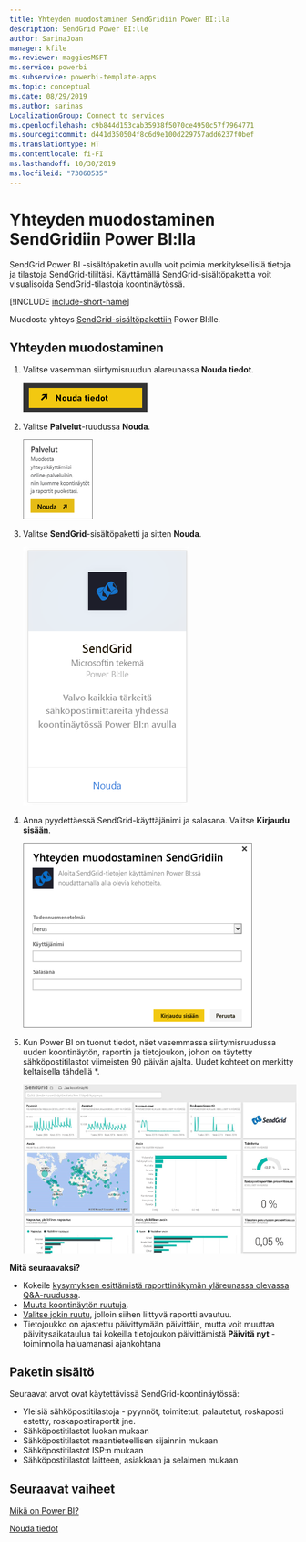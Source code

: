 ```yaml
---
title: Yhteyden muodostaminen SendGridiin Power BI:lla
description: SendGrid Power BI:lle
author: SarinaJoan
manager: kfile
ms.reviewer: maggiesMSFT
ms.service: powerbi
ms.subservice: powerbi-template-apps
ms.topic: conceptual
ms.date: 08/29/2019
ms.author: sarinas
LocalizationGroup: Connect to services
ms.openlocfilehash: c9b844d153cab35938f5070ce4950c57f7964771
ms.sourcegitcommit: d441d350504f8c6d9e100d229757add6237f0bef
ms.translationtype: HT
ms.contentlocale: fi-FI
ms.lasthandoff: 10/30/2019
ms.locfileid: "73060535"
---
```

# <a name="connect-to-sendgrid-with-power-bi"></a>Yhteyden muodostaminen SendGridiin Power BI:lla
SendGrid Power BI -sisältöpaketin avulla voit poimia merkityksellisiä tietoja ja tilastoja SendGrid-tililtäsi. Käyttämällä SendGrid-sisältöpakettia voit visualisoida SendGrid-tilastoja koontinäytössä.

[!INCLUDE [include-short-name](./includes/service-deprecate-content-packs.md)]

Muodosta yhteys [SendGrid-sisältöpakettiin](https://app.powerbi.com/getdata/services/sendgrid) Power BI:lle.

## <a name="how-to-connect"></a>Yhteyden muodostaminen
1. Valitse vasemman siirtymisruudun alareunassa **Nouda tiedot**.
   
   ![](media/service-connect-to-sendgrid/pbi_getdata.png) 
2. Valitse **Palvelut**-ruudussa **Nouda**.
   
   ![](media/service-connect-to-sendgrid/pbi_getservices.png) 
3. Valitse **SendGrid**-sisältöpaketti ja sitten **Nouda**.
   
   ![](media/service-connect-to-sendgrid/sendgrid.png) 
4. Anna pyydettäessä SendGrid-käyttäjänimi ja salasana. Valitse **Kirjaudu sisään**.
   
   ![](media/service-connect-to-sendgrid/pbi_sendgridsignin.png)
5. Kun Power BI on tuonut tiedot, näet vasemmassa siirtymisruudussa uuden koontinäytön, raportin ja tietojoukon, johon on täytetty sähköpostitilastot viimeisten 90 päivän ajalta. Uudet kohteet on merkitty keltaisella tähdellä \*.
   
   ![](media/service-connect-to-sendgrid/pbi_sendgriddash.png)

**Mitä seuraavaksi?**

* Kokeile [kysymyksen esittämistä raporttinäkymän yläreunassa olevassa Q&A-ruudussa](consumer/end-user-q-and-a.md).
* [Muuta koontinäytön ruutuja](service-dashboard-edit-tile.md).
* [Valitse jokin ruutu](consumer/end-user-tiles.md), jolloin siihen liittyvä raportti avautuu.
* Tietojoukko on ajastettu päivittymään päivittäin, mutta voit muuttaa päivitysaikataulua tai kokeilla tietojoukon päivittämistä **Päivitä nyt** -toiminnolla haluamanasi ajankohtana

## <a name="whats-included"></a>Paketin sisältö
Seuraavat arvot ovat käytettävissä SendGrid-koontinäytössä:

* Yleisiä sähköpostitilastoja - pyynnöt, toimitetut, palautetut, roskaposti estetty, roskapostiraportit jne.
* Sähköpostitilastot luokan mukaan
* Sähköpostitilastot maantieteellisen sijainnin mukaan
* Sähköpostitilastot ISP:n mukaan
* Sähköpostitilastot laitteen, asiakkaan ja selaimen mukaan

## <a name="next-steps"></a>Seuraavat vaiheet
[Mikä on Power BI?](fundamentals/power-bi-overview.md)

[Nouda tiedot](service-get-data.md)

